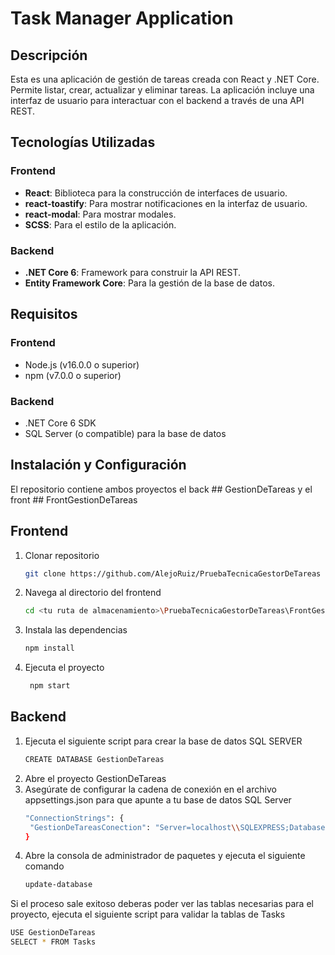 # Task Manager Application

## Descripción

Esta es una aplicación de gestión de tareas creada con React y .NET Core. Permite listar, crear, actualizar y eliminar tareas. La aplicación incluye una interfaz de usuario para interactuar con el backend a través de una API REST.

## Tecnologías Utilizadas

### Frontend
- **React**: Biblioteca para la construcción de interfaces de usuario.
- **react-toastify**: Para mostrar notificaciones en la interfaz de usuario.
- **react-modal**: Para mostrar modales.
- **SCSS**: Para el estilo de la aplicación.

### Backend
- **.NET Core 6**: Framework para construir la API REST.
- **Entity Framework Core**: Para la gestión de la base de datos.

## Requisitos

### Frontend
- Node.js (v16.0.0 o superior)
- npm (v7.0.0 o superior)

### Backend
- .NET Core 6 SDK
- SQL Server (o compatible) para la base de datos

## Instalación y Configuración

El repositorio contiene ambos proyectos el back ## GestionDeTareas y el front ## FrontGestionDeTareas

## Frontend
1. Clonar repositorio
    ```bash
   git clone https://github.com/AlejoRuiz/PruebaTecnicaGestorDeTareas
3. Navega al directorio del frontend
    ```bash
   cd <tu ruta de almacenamiento>\PruebaTecnicaGestorDeTareas\FrontGestionDeTareas\gestor-de-tareas-app
5. Instala las dependencias
    ```bash
   npm install
7. Ejecuta el proyecto
    ```bash
     npm start

## Backend
1. Ejecuta el siguiente script para crear la base de datos SQL SERVER
   ```bash
   CREATE DATABASE GestionDeTareas
2. Abre el proyecto GestionDeTareas
3. Asegúrate de configurar la cadena de conexión en el archivo appsettings.json para que apunte a tu base de datos SQL Server
    ```bash
    "ConnectionStrings": {
     "GestionDeTareasConection": "Server=localhost\\SQLEXPRESS;Database=GestionDeTareas;Trusted_Connection=True;Encrypt=True;"
   }
4. Abre la consola de administrador de paquetes y ejecuta el siguiente comando
   ```bash
   update-database
Si el proceso sale exitoso deberas poder ver las tablas necesarias para el proyecto, ejecuta el siguiente script para validar la tablas de Tasks
   ```bash
   USE GestionDeTareas
   SELECT * FROM Tasks





